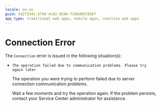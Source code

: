 ```yaml
---
locale: en-us
guid: 5d2f3341-b79d-4c02-9546-73d6d0878567
app_type: traditional web apps, mobile apps, reactive web apps
---
```


# Connection Error

The `Connection` error is issued in the following situation(s):

* `The operation failed due to communication problems. Please try again later`
  
    The operation you were trying to perform failed due to server connection communication problems.

    Wait a few moments and try the operation again. If the problem persists, contact your Service Center administrator for assistance.
